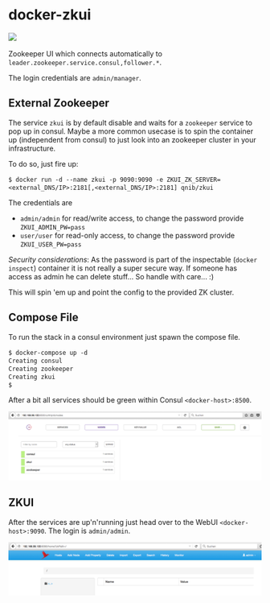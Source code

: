 # docker-zkui
[![](https://badge.imagelayers.io/qnib/zkui:latest.svg)](https://imagelayers.io/?images=qnib/zkui:latest 'Get your own badge on imagelayers.io')

Zookeeper UI which connects automatically to `leader.zookeeper.service.consul,follower.*`.

The login credentials are `admin/manager`.

## External Zookeeper

The service `zkui` is by default disable and waits for a `zookeeper` service to pop up in consul.
Maybe a more common usecase is to spin the container up (independent from consul) to just look into
an zookeeper cluster in your infrastructure.

To do so, just fire up:

```
$ docker run -d --name zkui -p 9090:9090 -e ZKUI_ZK_SERVER=<external_DNS/IP>:2181[,<external_DNS/IP>:2181] qnib/zkui
```

The credentials are
 - `admin/admin` for read/write access, to change the password provide `ZKUI_ADMIN_PW=pass`
 - `user/user` for read-only access, to change the password provide `ZKUI_USER_PW=pass`

 *Security considerations*: As the password is part of the inspectable (`docker inspect`) container it is not really a super secure way. If someone has access as admin he can delete stuff... So handle with care... :)

This will spin 'em up and point the config to the provided ZK cluster.

## Compose File

To run the stack in a consul environment just spawn the compose file.

```
$ docker-compose up -d
Creating consul
Creating zookeeper
Creating zkui
$
```
After a bit all services should be green within Consul `<docker-host>:8500`.

![](pics/consul.png)

## ZKUI

After the services are up'n'running just head over to the WebUI `<docker-host>:9090`. The login is `admin/admin`.

![](pics/zkui.png)

